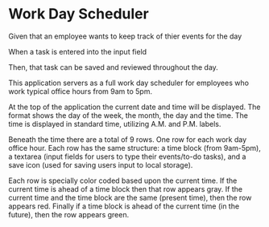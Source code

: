 # Work Day Scheduler
Given that an employee wants to keep track of thier events for the day

When a task is entered into the input field

Then, that task can be saved and reviewed throughout the day.

This application servers as a full work day scheduler for employees who work typical office hours from 9am to 5pm. 

At the top of the application the current date and time will be displayed. The format shows the day of the week, the month, the day and the time. The time is displayed in standard time, utilizing A.M. and P.M. labels. 

Beneath the time there are a total of 9 rows. One row for each work day office hour. Each row has the same structure: a time block (from 9am-5pm), a textarea (input fields for users to type their events/to-do tasks), and a save icon (used for saving users input to local storage).

Each row is specially color coded based upon the current time. If the current time is ahead of a time block then that row appears gray. If the current time and the time block are the same (present time), then the row appears red. Finally if a time block is ahead of the current time (in the future), then the row appears green. 